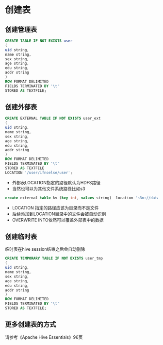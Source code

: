 # 创建表

## 创建管理表
``` sql
CREATE TABLE IF NOT EXISTS user 
( 
uid string, 
name string, 
sex string, 
age string,
edu string,
addr string
) 
ROW FORMAT DELIMITED 
FIELDS TERMINATED BY '\t' 
STORED AS TEXTFILE;
```
## 创建外部表

``` sql
CREATE EXTERNAL TABLE IF NOT EXISTS user_ext
( 
uid string, 
name string, 
sex string, 
age string,
edu string,
addr string
) 
ROW FORMAT DELIMITED 
FIELDS TERMINATED BY '\t' 
STORED AS TEXTFILE
LOCATION '/user/ifnoelse/user';
```

* 外部表LOCATION指定的路径默认为HDFS路径
* 当然也可以为其他文件系统路径比如s3
``` sql
create external table kv (key int, values string)  location 's3n://data.s3ndemo.hive/kv';
```
* LOCATION 指定的路径应该为目录而不是文件
* 后续添加到LOCATION目录中的文件会被自动识别
* OVERWRITE INTO依然可以覆盖外部表中的数据

## 创建临时表
临时表在hive session结束之后会自动删除
``` sql
CREATE TEMPORARY TABLE IF NOT EXISTS user_tmp 
( 
uid string, 
name string, 
sex string, 
age string,
edu string,
addr string
) 
ROW FORMAT DELIMITED 
FIELDS TERMINATED BY '\t' 
STORED AS TEXTFILE;
```

## 更多创建表的方式
请参考《Apache Hive Essentials》96页